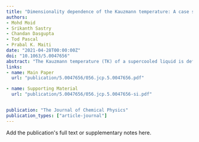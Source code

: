 ```yaml
---
title: "Dimensionality dependence of the Kauzmann temperature: A case study using bulk and confined water"
authors:
- Mohd Moid
- Srikanth Sastry
- Chandan Dasgupta
- Tod Pascal
- Prabal K. Maiti
date: "2021-04-28T00:00:00Z"
doi: "10.1063/5.0047656"
abstract: "The Kauzmann temperature (TK) of a supercooled liquid is defined as the temperature at which the liquid entropy becomes equal to that of the crystal. The excess entropy, the difference between liquid and crystal entropies, is routinely used as a measure of the configurational entropy, whose vanishing signals the thermodynamic glass transition. The existence of the thermodynamic glass transition is a widely studied subject, and of particular recent interest is the role of dimensionality in determining the presence of a glass transition at a finite temperature. The glass transition in water has been investigated intensely and is challenging as the experimental glass transition appears to occur at a temperature where the metastable liquid is strongly prone to crystallization and is not stable. To understand the dimensionality dependence of the Kauzmann temperature in water, we study computationally bulk water (three-dimensions), water confined in the slit pore of the graphene sheet (two-dimensions), and water confined in the pore of the carbon nanotube of chirality (11,11) having a diameter of 14.9 Å (one-dimension), which is the lowest diameter where amorphous water does not always crystallize into nanotube ice in the supercooled region. Using molecular dynamics simulations, we compute the entropy of water in bulk and under reduced dimensional nanoscale confinement to investigate the variation of the Kauzmann temperature with dimension. We obtain a value of TK (133 K) for bulk water in good agreement with experiments [136 K (C. A. Angell, Science 319, 582–587 (2008) and K. Amann-Winkel et al., Proc. Natl. Acad. Sci. U. S. A. 110, 17720–17725 (2013)]. However, for confined water, in two-dimensions and one-dimension, we find that there is no finite temperature Kauzmann point (in other words, the Kauzmann temperature is 0 K). Analysis of the fluidicity factor, a measure of anharmonicity in the oscillation of normal modes, reveals that the Kauzmann temperature can also be computed from the difference in the fluidicity factor between amorphous and ice phases."
links:
- name: Main Paper
  url: "publication/5.0047656/056.jcp.5.0047656.pdf"

- name: Supporting Material
  url: "publication/5.0047656/056.jcp.5.0047656-si.pdf"


publication: "The Journal of Chemical Physics"
publication_types: ["article-journal"]
---
```


Add the publication's full text or supplementary notes here.
